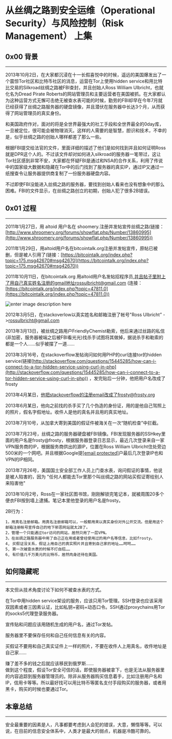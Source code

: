 # 从丝绸之路到安全运维（Operational Security）与风险控制（Risk Management） 上集

0x00 背景
-------

* * *

2013年10月2日，在大家都沉浸在十一长假喜悦中的时候，遥远的美国爆发出了一个震惊Tor社区和比特币社区的消息，运营在Tor上使用hidden service和用比特比交易的Silkroad丝绸之路被FBI查封，并且创始人Ross William Ulbricht，也就化名为Dread Pirate Roberts的网站管理员和主要运营者在美国被抓。在大家都认为这种运营方式无懈可击绝无被查水表可能的时候，勤劳的FBI却早在今年7月就已经获得了丝绸之路服务器的硬盘镜像，并且潜伏在服务器中长达3个月，从而获得了网站管理员的真实身份。

和美国政府作对，面对的将是全世界最强大的社工手段和全世界最全的0day库，一旦被定位，很可能会被物理消灭。这样的人需要的是智慧，胆识和技术，不幸的是，似乎丝绸之路的创始人哪样都差了那么一些。

根据FBI提交给法官的文件，里面详细的描述了他们是如何找到并且如何证明Ross就是DPR这个人的。不过该文件却对如何进入silkroad的服务器一笔带过，这让Tor社区感到非常不安，大家都在怀疑FBI是通过和NSA的合作关系，利用了传说中的国家级大数据和隐藏在Tor中的后门找到了服务器的真实IP，通过IP又通过一纸搜查令让服务器提供商复制了一份服务器硬盘内容。

不过即使FBI没能进入丝绸之路的服务器，要找到创始人看来也没有想象中的那么困难。FBI的文件显示，在丝绸之路创立的初期，创始人犯了很多2B错误。

0x01 过程
-------

* * *

2011年1月27日，用 altoid 用户名在 shoomery.注册并发帖宣传丝绸之路(链接：[http://www.shroomery.org/forums/showflat.php/Number/13860995](http://www.shroomery.org/forums/showflat.php/Number/13860995))

2011年1月29日，用altoid用户名在bitcointalk.org注册并发帖宣传，原帖已被删，但是被人引用了(链接：[https://bitcointalk.org/index.php?topic=175.msg42670#msg42670](https://bitcointalk.org/index.php?topic=175.msg42670#msg42670))

2011年10月11日，在bitcointalk.org 用altoid用户名发帖招程序员,并且帖子里附上了用自己真实姓名注册的gmail地址rossulbricht@gmail.com (连接：[https://bitcointalk.org/index.php?topic=47811.0](https://bitcointalk.org/index.php?topic=47811.0))

![enter image description here](http://drops.javaweb.org/uploads/images/f2d14f9679da07c260a5b6e00bf38d826eac0207.jpg)

2012年3月5日，在stackoverlow以真实姓名和邮箱注册了帐号"Ross Ulbricht” ->rossulbricht@gmail.com

2013年3月13日，被丝绸之路用户FriendlyChemist勒索，他后来通过丝路的私信(非加密，服务器被端之后被FBI看光光)找杀手试图将其做掉，据说杀手和勒索的都是一个人……似乎被摆了一道……

2013年3月16号，在stackoverflow发帖询问如何用PHP的curl连接tor的hidden service(链接[http://stackoverflow.com/questions/15445285/how-can-i-connect-to-a-tor-hidden-service-using-curl-in-php](http://stackoverflow.com/questions/15445285/how-can-i-connect-to-a-tor-hidden-service-using-curl-in-php)) ，发完贴后一分钟，他把用户名改成了frosty

2013年4月某日，他把stackoverflow的注册email改成了frosty@frosty.org

2013年6月某日，他向之前找的杀手买了几个伪造的身份证，用的是他自己驾照上的照片，假名字假地址。收件人是他的真名并且用的真实地址。

2013年7月10号，从加拿大寄到美国的假证件被海关在一次“随机检查”中拦截。

2013年7月23号，丝绸之路的服务器硬盘被FBI镜像。FBI发现服务器的SSHkey里面的用户名是frosty@frosty，根据服务器登录日志显示，最近几次登录来自一家VPN服务商的IP，根据服务商供出的源IP，位置在Ross William Ulbricht住处旁边500米的一个网吧。并且根据Google提[[email protected]](http://drops.com:8000/cdn-cgi/l/email-protection)户最后几次登录IP也和VPN的IP相同。

2013年7月26号，美国国土安全部工作人员上门查水表，询问假证的事情，他说是被人陷害的，因为 "任何人都能去Tor里那个叫丝绸之路的网站买假证寄给别人来陷害他"

2013年10月2号，Ross在一家社区图书馆，刚刚解锁完笔记本，就被周围20多个便衣FBI按到墙上逮捕。笔记本里他登录的用户名是frosty。

2B行为：

```
1，用真名注册邮箱。用真名注册邮箱可以，一般都用来以真实身份对外公开交流。但是用这个邮箱注册帐号宣传自己的地下邪恶网站就太2B了。  
2，管理一个只能通过tor访问的网站，居然只用了一层VPN。  
3，在丝绸之路服务器中用了自己正在用或者曾经使用过的用户名等信息，比如frosty。  
4, 买假证没关系，假证上用自己的真实照片并且寄到自己家的地址……呵呵……  
5, 第一次被查水表的时候不打自招……  
6, 有价值几千万美元的比特币，居然肉身还待在美国。 

```

如何隐藏呢
-----

* * *

本文但从技术角度讨论下如何不被查水表的方式。

在Tor中用hidden service架设的服务，应该只用Tor管理。SSH登录也应该采用双因素或者三因素认证，比如私钥+密码+动态口令。SSH通过proxychains用Tor的socks5代理登录服务器。

宣传贴和问题应该用随机生成的用户名，通过Tor发帖。

服务器里不要保存任何和自己任何信息有关的内容。

买假证不要用和自己真实证件上一样的照片，不要在收件人上用真名，收件地址是自己家……

赚了差不多的钱之后就应该移民到俄罗斯……  
做到这个程度，假设Tor安全可信的话，即使服务器被拿下，也是无法从服务器里的内容追踪到服务器管理员的。除非从服务器购买信息着手，比如注册用户名和IP，信用卡等等。所以最好找可以用比特币等匿名支付手段购买的服务器，或者用黑卡，购买的时候也要通过Tor。

本章总结
----

* * *

安全最重要的因素是人，凡事都要考虑到人会犯的错误，大意，懒惰等等。可以说，在目前的信息安全体系中，人类才是最大的弱点，机器是冷酷可靠的。